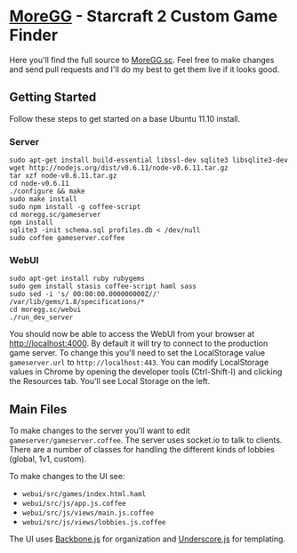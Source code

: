 [MoreGG](http://moregg.sc/) - Starcraft 2 Custom Game Finder
============================================================

Here you'll find the full source to [MoreGG.sc](http://moregg.sc). Feel free
to make changes and send pull requests and I'll do my best to get them live if
it looks good.

Getting Started
---------------

Follow these steps to get started on a base Ubuntu 11.10 install.

### Server

    sudo apt-get install build-essential libssl-dev sqlite3 libsqlite3-dev
    wget http://nodejs.org/dist/v0.6.11/node-v0.6.11.tar.gz
    tar xzf node-v0.6.11.tar.gz
    cd node-v0.6.11
    ./configure && make
    sudo make install
    sudo npm install -g coffee-script
    cd moregg.sc/gameserver
    npm install
    sqlite3 -init schema.sql profiles.db < /dev/null
    sudo coffee gameserver.coffee

### WebUI

    sudo apt-get install ruby rubygems
    sudo gem install stasis coffee-script haml sass
    sudo sed -i 's/ 00:00:00.000000000Z//' /var/lib/gems/1.8/specifications/*
    cd moregg.sc/webui
    ./run_dev_server

You should now be able to access the WebUI from your browser at
[http://localhost:4000](http://localhost:4000). By default it will try to
connect to the production game server. To change this you'll need to set the
LocalStorage value `gameserver.url` to `http://localhost:443`. You can modify
LocalStorage values in Chrome by opening the developer tools (Ctrl-Shift-I)
and clicking the Resources tab. You'll see Local Storage on the left.

Main Files
----------

To make changes to the server you'll want to edit
`gameserver/gameserver.coffee`. The server uses socket.io to talk to clients.
There are a number of classes for handling the different kinds of lobbies
(global, 1v1, custom).

To make changes to the UI see:

 - `webui/src/games/index.html.haml`
 - `webui/src/js/app.js.coffee`
 - `webui/src/js/views/main.js.coffee`
 - `webui/src/js/views/lobbies.js.coffee`

The UI uses [Backbone.js](http://documentcloud.github.com/backbone/) for
organization and [Underscore.js](http://documentcloud.github.com/underscore/)
for templating.
